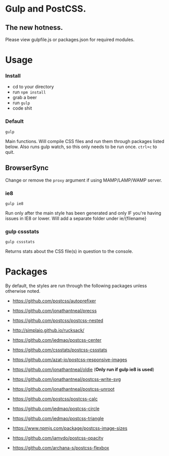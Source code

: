 # Gulp and PostCSS.
## The new hotness.

Please view gulpfile.js or packages.json for required modules.

# Usage

### Install 
* cd to your directory
* run `npm install`
* grab a beer
* run `gulp`
* code shit

### Default
	gulp
Main functions. Will compile CSS files and run them through packages listed below. Also runs gulp watch, so this only needs to be run once. `ctrl+c` to quit.

## BrowserSync 
Change or remove the `proxy` argument if using MAMP/LAMP/WAMP server.

### ie8
	gulp ie8
Run only after the main style has been generated and only IF you're having issues in IE8 or lower. Will add a separate folder under ie/{filename}

### gulp cssstats
	gulp cssstats
Returns stats about the CSS file(s) in question to the console.

# Packages
By default, the styles are run through the following packages unless otherwise noted.

* https://github.com/postcss/autoprefixer 

* https://github.com/jonathantneal/precss 

* https://github.com/postcss/postcss-nested 

* http://simplaio.github.io/rucksack/ 

* https://github.com/jedmao/postcss-center 

* https://github.com/cssstats/postcss-cssstats 

* https://github.com/azat-io/postcss-responsive-images 

* https://github.com/jonathantneal/oldie (**Only run if gulp ie8 is used**)

* https://github.com/jonathantneal/postcss-write-svg 

* https://github.com/jonathantneal/postcss-unroot 

* https://github.com/postcss/postcss-calc 

* https://github.com/jedmao/postcss-circle

* https://github.com/jedmao/postcss-triangle

* https://www.npmjs.com/package/postcss-image-sizes

* https://github.com/iamvdo/postcss-opacity

* https://github.com/archana-s/postcss-flexbox
